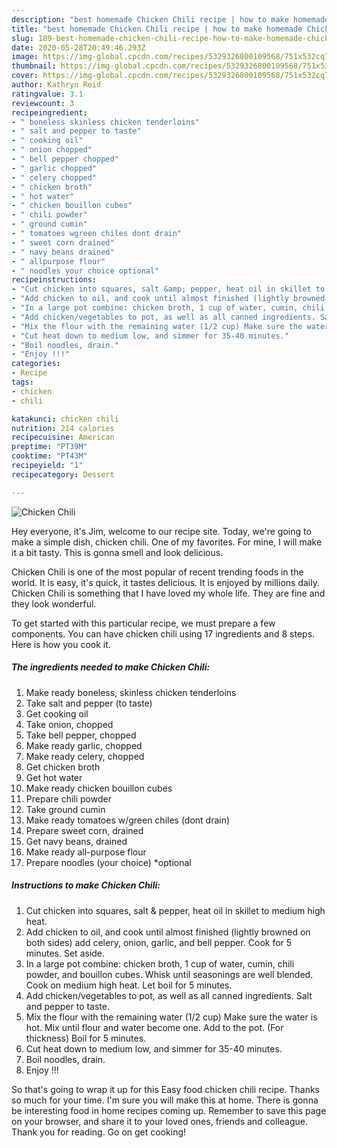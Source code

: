 ```yaml
---
description: "best homemade Chicken Chili recipe | how to make homemade Chicken Chili"
title: "best homemade Chicken Chili recipe | how to make homemade Chicken Chili"
slug: 189-best-homemade-chicken-chili-recipe-how-to-make-homemade-chicken-chili
date: 2020-05-28T20:49:46.293Z
image: https://img-global.cpcdn.com/recipes/5329326800109568/751x532cq70/chicken-chili-recipe-main-photo.jpg
thumbnail: https://img-global.cpcdn.com/recipes/5329326800109568/751x532cq70/chicken-chili-recipe-main-photo.jpg
cover: https://img-global.cpcdn.com/recipes/5329326800109568/751x532cq70/chicken-chili-recipe-main-photo.jpg
author: Kathryn Reid
ratingvalue: 3.1
reviewcount: 3
recipeingredient:
- " boneless skinless chicken tenderloins"
- " salt and pepper to taste"
- " cooking oil"
- " onion chopped"
- " bell pepper chopped"
- " garlic chopped"
- " celery chopped"
- " chicken broth"
- " hot water"
- " chicken bouillon cubes"
- " chili powder"
- " ground cumin"
- " tomatoes wgreen chiles dont drain"
- " sweet corn drained"
- " navy beans drained"
- " allpurpose flour"
- " noodles your choice optional"
recipeinstructions:
- "Cut chicken into squares, salt &amp; pepper, heat oil in skillet to medium high heat."
- "Add chicken to oil, and cook until almost finished (lightly browned on both sides) add celery, onion, garlic, and bell pepper. Cook for 5 minutes. Set aside."
- "In a large pot combine: chicken broth, 1 cup of water, cumin, chili powder, and bouillon cubes. Whisk until seasonings are well blended. Cook on medium high heat. Let boil for 5 minutes."
- "Add chicken/vegetables to pot, as well as all canned ingredients. Salt and pepper to taste."
- "Mix the flour with the remaining water (1/2 cup) Make sure the water is hot. Mix until flour and water become one. Add to the pot. (For thickness) Boil for 5 minutes."
- "Cut heat down to medium low, and simmer for 35-40 minutes."
- "Boil noodles, drain."
- "Enjoy !!!"
categories:
- Recipe
tags:
- chicken
- chili

katakunci: chicken chili 
nutrition: 214 calories
recipecuisine: American
preptime: "PT39M"
cooktime: "PT43M"
recipeyield: "1"
recipecategory: Dessert

---
```



![Chicken Chili](https://img-global.cpcdn.com/recipes/5329326800109568/751x532cq70/chicken-chili-recipe-main-photo.jpg)

Hey everyone, it's Jim, welcome to our recipe site. Today, we're going to make a simple dish, chicken chili. One of my favorites. For mine, I will make it a bit tasty. This is gonna smell and look delicious.



Chicken Chili is one of the most popular of recent trending foods in the world. It is easy, it's quick, it tastes delicious. It is enjoyed by millions daily. Chicken Chili is something that I have loved my whole life. They are fine and they look wonderful.


To get started with this particular recipe, we must prepare a few components. You can have chicken chili using 17 ingredients and 8 steps. Here is how you cook it.

<!--inarticleads1-->

##### The ingredients needed to make Chicken Chili:

1. Make ready  boneless, skinless chicken tenderloins
1. Take  salt and pepper (to taste)
1. Get  cooking oil
1. Take  onion, chopped
1. Take  bell pepper, chopped
1. Make ready  garlic, chopped
1. Make ready  celery, chopped
1. Get  chicken broth
1. Get  hot water
1. Make ready  chicken bouillon cubes
1. Prepare  chili powder
1. Take  ground cumin
1. Make ready  tomatoes w/green chiles (dont drain)
1. Prepare  sweet corn, drained
1. Get  navy beans, drained
1. Make ready  all-purpose flour
1. Prepare  noodles (your choice) *optional




<!--inarticleads2-->

##### Instructions to make Chicken Chili:

1. Cut chicken into squares, salt &amp; pepper, heat oil in skillet to medium high heat.
1. Add chicken to oil, and cook until almost finished (lightly browned on both sides) add celery, onion, garlic, and bell pepper. Cook for 5 minutes. Set aside.
1. In a large pot combine: chicken broth, 1 cup of water, cumin, chili powder, and bouillon cubes. Whisk until seasonings are well blended. Cook on medium high heat. Let boil for 5 minutes.
1. Add chicken/vegetables to pot, as well as all canned ingredients. Salt and pepper to taste.
1. Mix the flour with the remaining water (1/2 cup) Make sure the water is hot. Mix until flour and water become one. Add to the pot. (For thickness) Boil for 5 minutes.
1. Cut heat down to medium low, and simmer for 35-40 minutes.
1. Boil noodles, drain.
1. Enjoy !!!




So that's going to wrap it up for this Easy food chicken chili recipe. Thanks so much for your time. I'm sure you will make this at home. There is gonna be interesting food in home recipes coming up. Remember to save this page on your browser, and share it to your loved ones, friends and colleague. Thank you for reading. Go on get cooking!
